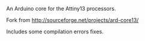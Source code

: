 An Arduino core for the Attiny13 processors.

Fork from http://sourceforge.net/projects/ard-core13/

Includes some compilation errors fixes.
